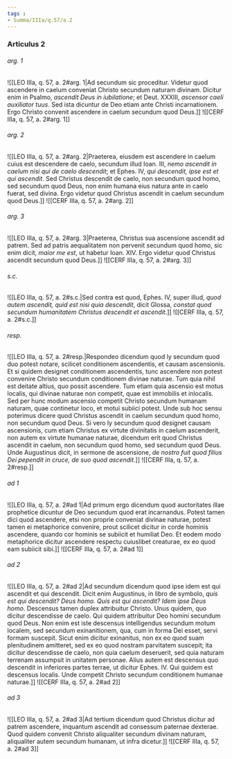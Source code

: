 ```yaml
---
tags : 
- Summa/IIIa/q.57/a.2
---
```


### Articulus 2

###### arg. 1
![[LEO IIIa, q. 57, a. 2#arg. 1|Ad secundum sic proceditur. Videtur quod ascendere in caelum conveniat Christo secundum naturam divinam. Dicitur enim in Psalmo, *ascendit Deus in iubilatione*; et Deut. XXXIII, *ascensor caeli auxiliator tuus*. Sed ista dicuntur de Deo etiam ante Christi incarnationem. Ergo Christo convenit ascendere in caelum secundum quod Deus.]]
![[CERF IIIa, q. 57, a. 2#arg. 1]]

###### arg. 2
![[LEO IIIa, q. 57, a. 2#arg. 2|Praeterea, eiusdem est ascendere in caelum cuius est descendere de caelo, secundum illud Ioan. III, *nemo ascendit in caelum nisi qui de caelo descendit*; et Ephes. IV, *qui descendit, ipse est et qui ascendit*. Sed Christus descendit de caelo, non secundum quod homo, sed secundum quod Deus, non enim humana eius natura ante in caelo fuerat, sed divina. Ergo videtur quod Christus ascendit in caelum secundum quod Deus.]]
![[CERF IIIa, q. 57, a. 2#arg. 2]]

###### arg. 3
![[LEO IIIa, q. 57, a. 2#arg. 3|Praeterea, Christus sua ascensione ascendit ad patrem. Sed ad patris aequalitatem non pervenit secundum quod homo, sic enim dicit, *maior me est*, ut habetur Ioan. XIV. Ergo videtur quod Christus ascendit secundum quod Deus.]]
![[CERF IIIa, q. 57, a. 2#arg. 3]]

###### s.c.
![[LEO IIIa, q. 57, a. 2#s.c.|Sed contra est quod, Ephes. IV, super illud, *quod autem ascendit, quid est nisi quia descendit*, dicit Glossa, *constat quod secundum humanitatem Christus descendit et ascendit*.]]
![[CERF IIIa, q. 57, a. 2#s.c.]]

###### resp.
![[LEO IIIa, q. 57, a. 2#resp.|Respondeo dicendum quod ly secundum quod duo potest notare, scilicet conditionem ascendentis, et causam ascensionis. Et si quidem designet conditionem ascendentis, tunc ascendere non potest convenire Christo secundum conditionem divinae naturae. Tum quia nihil est deitate altius, quo possit ascendere. Tum etiam quia ascensio est motus localis, qui divinae naturae non competit, quae est immobilis et inlocalis. Sed per hunc modum ascensio competit Christo secundum humanam naturam, quae continetur loco, et motui subiici potest. Unde sub hoc sensu poterimus dicere quod Christus ascendit in caelum secundum quod homo, non secundum quod Deus. Si vero ly secundum quod designet causam ascensionis, cum etiam Christus ex virtute divinitatis in caelum ascenderit, non autem ex virtute humanae naturae, dicendum erit quod Christus ascendit in caelum, non secundum quod homo, sed secundum quod Deus. Unde Augustinus dicit, in sermone de ascensione, *de nostro fuit quod filius Dei pependit in cruce, de suo quod ascendit*.]]
![[CERF IIIa, q. 57, a. 2#resp.]]

###### ad 1
![[LEO IIIa, q. 57, a. 2#ad 1|Ad primum ergo dicendum quod auctoritates illae prophetice dicuntur de Deo secundum quod erat incarnandus. Potest tamen dici quod ascendere, etsi non proprie conveniat divinae naturae, potest tamen ei metaphorice convenire, prout scilicet dicitur in corde hominis ascendere, quando cor hominis se subiicit et humiliat Deo. Et eodem modo metaphorice dicitur ascendere respectu cuiuslibet creaturae, ex eo quod eam subiicit sibi.]]
![[CERF IIIa, q. 57, a. 2#ad 1]]

###### ad 2
![[LEO IIIa, q. 57, a. 2#ad 2|Ad secundum dicendum quod ipse idem est qui ascendit et qui descendit. Dicit enim Augustinus, in libro de symbolo, *quis est qui descendit? Deus homo. Quis est qui ascendit? Idem ipse Deus homo*. Descensus tamen duplex attribuitur Christo. Unus quidem, quo dicitur descendisse de caelo. Qui quidem attribuitur Deo homini secundum quod Deus. Non enim est iste descensus intelligendus secundum motum localem, sed secundum exinanitionem, qua, cum in forma Dei esset, servi formam suscepit. Sicut enim dicitur exinanitus, non ex eo quod suam plenitudinem amitteret, sed ex eo quod nostram parvitatem suscepit; ita dicitur descendisse de caelo, non quia caelum deseruerit, sed quia naturam terrenam assumpsit in unitatem personae. Alius autem est descensus quo descendit in inferiores partes terrae, ut dicitur Ephes. IV. Qui quidem est descensus localis. Unde competit Christo secundum conditionem humanae naturae.]]
![[CERF IIIa, q. 57, a. 2#ad 2]]

###### ad 3
![[LEO IIIa, q. 57, a. 2#ad 3|Ad tertium dicendum quod Christus dicitur ad patrem ascendere, inquantum ascendit ad consessum paternae dexterae. Quod quidem convenit Christo aliqualiter secundum divinam naturam, aliqualiter autem secundum humanam, ut infra dicetur.]]
![[CERF IIIa, q. 57, a. 2#ad 3]]

